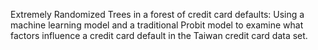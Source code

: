 Extremely Randomized Trees in a forest of credit card defaults:
Using a machine learning model and a traditional Probit model to examine what factors influence a credit card default in the Taiwan credit card data set.
